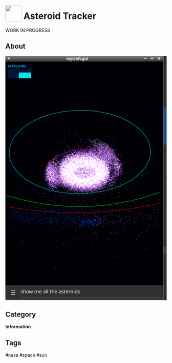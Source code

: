 # <img src='./icon.png' width='50' height='50' style='vertical-align:bottom'/> Asteroid Tracker

WORK IN PROGRESS

## About

![](gui.gif)



## Category
**Information**

## Tags
#nasa #space #sun
